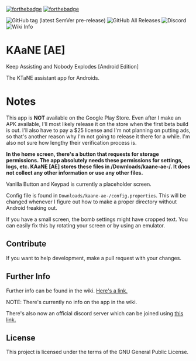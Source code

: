 [![forthebadge](https://forthebadge.com/images/badges/built-with-love.svg)](https://forthebadge.com)
[![forthebadge](https://forthebadge.com/images/badges/made-with-java.svg)](https://forthebadge.com)

![GitHub tag (latest SemVer pre-release)](https://img.shields.io/github/tag-pre/ggtylerr/KAaNE-AE-)
![GitHub All Releases](https://img.shields.io/github/downloads/ggtylerr/KAaNE-AE-/total)
![Discord](https://img.shields.io/discord/580991094993453056.svg?style=flat-square)
![Wiki Info](https://img.shields.io/badge/Wiki-kaane.miraheze.org-informational.svg)

# KAaNE [AE]
Keep Assisting and Nobody Explodes [Android Edition]

The KTaNE assistant app for Androids.

# Notes

This app is **NOT** available on the Google Play Store. Even after I make an APK available, I'll most likely release it on the store when the first beta build is out. I'll also have to pay a $25 license and I'm not planning on putting ads, so that's another reason why I'm not going to release it there for a while. I'm also not sure how lengthy their verification process is.

**In the home screen, there's a button that requests for storage permissions. The app absolutely needs these permissions for settings, logs, etc. KAaNE [AE] stores these files in /Downloads/kaane-ae-/. It does not collect any other information or use any other files.**

Vanilla Button and Keypad is currently a placeholder screen.

Config file is found in `Downloads/kaane-ae-/config.properties`. This will be changed whenever I figure out how to make a proper directory without Android freaking out.

If you have a small screen, the bomb settings might have cropped text. You can easily fix this by rotating your screen or by using an emulator.

## Contribute

If you want to help development, make a pull request with your changes.

## Further Info

Further info can be found in the wiki. [Here's a link.](https://kaane.miraheze.org/wiki/Main_Page)

NOTE: There's currently no info on the app in the wiki.

There's also now an official discord server which can be joined using [this link.](https://discord.gg/SdaFUAm)

## License

This project is licensed under the terms of the GNU General Public License.
